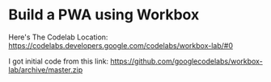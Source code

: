 Build a PWA using Workbox
=========================

Here's The Codelab Location: https://codelabs.developers.google.com/codelabs/workbox-lab/#0

I got initial code from this link: https://github.com/googlecodelabs/workbox-lab/archive/master.zip